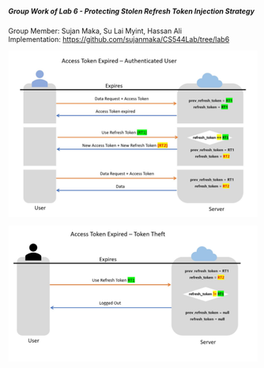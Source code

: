 ##### Group Work of Lab 6 - Protecting Stolen Refresh Token Injection Strategy
Group Member: Sujan Maka, Su Lai Myint, Hassan Ali <br>
Implementation: https://github.com/sujanmaka/CS544Lab/tree/lab6

![alt text](https://github.com/tsulai/tsulai.github.io/blob/master/miu-study/cs545-WAA/lab6/Refresh_Token_Auth_User.JPG)

![alt text](https://github.com/tsulai/tsulai.github.io/blob/master/miu-study/cs545-WAA/lab6/Refresh_Token_Theft.JPG)
